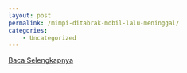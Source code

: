 ```yaml
---
layout: post
permalink: /mimpi-ditabrak-mobil-lalu-meninggal/
categories:
    - Uncategorized
---
```


[Baca Selengkapnya](/06)